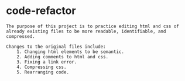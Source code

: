 # code-refactor

    The purpose of this project is to practice editing html and css of already existing files to be more readable, identifiable, and compressed.

    Changes to the original files include:
        1. Changing html elements to be semantic.
        2. Adding comments to html and css.
        3. Fixing a link error.
        4. Compressing css.
        5. Rearranging code.